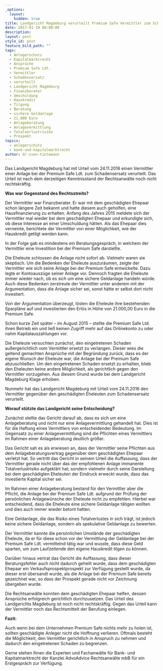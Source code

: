 ```yaml
---
_options:
  layout:
    hidden: true
title: Landgericht Magdeburg verurteilt Premium Safe Vermittler zum Schadensersatz
date: 2017-01-10 00:00:00
description:
layout: post
style_id: post
feature_bild_path: ""
tags:
  - Anlegerschutz
  - Kapitalmarktrecht
  - Ansprüche
  - Premium Safe Ldt.
  - Vermittler
  - Schadensersatz
  - verurteilt
  - Landgericht Magdeburg
  - Finanzberater
  - Umschuldung
  - Hauskredit
  - Tilgung
  - Beratung
  - sichere Geldanlage
  - 21.000 Euro
  - Anlageberatung
  - Anlagevermittlung
  - Totalverlustrisiko
  - Prospekt
topics:
  - anlegerschutz
  - bank-und-kapitalmarktrecht
author: dr-sven-tintemann
---
```



Das Landgericht Magdeburg hat mit Urteil vom 24.11.2016 einen Vermittler einer Anlage bei der Premium Safe Ldt. zum Schadensersatz verurteilt. Das Urteil ist nach dem derzeitigen Kenntnisstand der Rechtsanwälte noch nicht rechtskräftig.

**Was war Gegenstand des Rechtsstreits?**

Der Vermittler war Finanzberater. Er war mit dem geschädigten Ehepaar schon längere Zeit bekannt und hatte diesem auch geholfen, eine Hausfinanzierung zu erhalten. Anfang des Jahres 2015 meldete sich der Vermittler mal wieder bei dem geschädigten Ehepaar und erkundigte sich, ob diese Interesse an einer Umschuldung hätten. Als das Ehepaar dies verneinte, berichtete der Vermittler von einer Möglichkeit, wie der Hauskredit getilgt werden kann.

In der Folge gab es mindestens ein Beratungsgespräch, in welchem der Vermittler eine Investition bei der Premium Safe darstellte.

Die Eheleute schlossen die Anlage nicht sofort ab. Vielmehr waren sie skeptisch. Um die Bedenken der Eheleute auszuräumen, zeigte der Vermittler wie sich seine Anlage bei der Premium Safe entwickelte. Dazu legte er Kontoauszüge seiner Anlage vor. Dennoch fragten die Eheleute immer wieder nach, ob es sich um eine sichere Geldanlage handeln würde. Auch diese Bedenken zerstreute der Vermittler unter anderem mit der Argumentation, dass die Anlage sicher sei, sonst hätte er selbst dort nicht investiert.

Von der Argumentation überzeugt, lösten die Eheleute ihre bestehenden Sparpläne auf und investierten den Erlös in Höhe von 21.000,00 Euro in die Premium Safe.

Schon kurze Zeit später – im August 2015 – stellte die Premium Safe Ltd. ihren Betrieb ein und ließ keinen Zugriff mehr auf das Onlinekonto zu oder nahm Kapitalauszahlungen vor.

Die Eheleute versuchten zunächst, den eingetretenen Schaden außergerichtlich vom Vermittler ersetzt zu verlangen. Dieser wies die geltend gemachten Ansprüche mit der Begründung zurück, dass es der eigene Wunsch der Eheleute war, die Anlage bei der Premium Safe abzuschließen. Um den eingetretenen Schaden ersetzt zu erhalten, blieb den Eheleuten keine andere Möglichkeit, als gerichtlich gegen den Vermittler vorzugehen. Aus diesem Grund wurde bei dem Landgericht Magdeburg Klage erhoben.

Nunmehr hat das Landgericht Magdeburg mit Urteil vom 24.11.2016 den Vermittler gegenüber den geschädigten Eheleuten zum Schadensersatz verurteilt.

**Worauf stützte das Landgericht seine Entscheidung?**

Zunächst stellte das Gericht darauf ab, dass es sich um eine Anlageberatung und nicht nur eine Anlagevermittlung gehandelt hat. Dies ist für die Haftung eines Vermittlers von entscheidender Bedeutung. Im Gegensatz zu einer Anlagevermittlung sind die Pflichten eines Vermittlers im Rahmen einer Anlageberatung deutlich größer.

Das Gericht sah es als erwiesen an, dass der Vermittler seine Pflichten aus dem Anlageberatungsvertrag gegenüber dem geschädigten Ehepaar verletzt hat. So vertritt das Gericht in seinem Urteil die Auffassung, dass der Vermittler gerade nicht über das der empfohlenen Anlage immanente Totalverlustrisiko aufgeklärt hat; sondern vielmehr durch seine Darstellung bei dem geschädigten Eheleuten der Eindruck erweckt wurde, dass das investierte Kapital sicher sei.

Im Rahmen einer Anlageberatung bestand für den Vermittler aber die Pflicht, die Anlage bei der Premium Safe Ldt. aufgrund der Prüfung der persönlichen Anlagewünsche der Eheleute nicht zu empfehlen. Hierbei war entscheidend, dass die Eheleute eine sichere Geldanlage tätigen wollten und dies auch immer wieder betont hatten.

Eine Geldanlage, die das Risiko eines Totalverlustes in sich trägt, ist jedoch keine sichere Geldanlage, sondern als spekulative Geldanlage zu bewerten.

Der Vermittler kannte die persönlichen Umstände der geschädigten Eheleute, da er für diese schon vor der Vermittlung der Geldanlage bei der Premium Safe Ldt. vermittelnd tätig war und wusste, dass diese Geld sparten, um zum Laufzeitende den eigene Hauskredit tilgen zu können.

Darüber hinaus vertrat das Gericht die Auffassung, dass dieser Beratungsfehler auch nicht dadurch geheilt wurde, dass dem geschädigten Ehepaar ein Verkaufsprospektprospekt zur Verfügung gestellt wurde, da dieser erst übersandt wurde, als die Anlage bei der Premium Safe bereits gezeichnet war, so dass der Prospekt gerade nicht vor Zeichnung übergeben wurde.

Die Rechtsanwälte konnten dem geschädigten Ehepaar helfen, dessen Ansprüche erfolgreich gerichtlich durchzusetzen. Das Urteil des Landgerichts Magdeburg ist noch nicht rechtskräftig. Gegen das Urteil kann der Vermittler noch das Rechtsmittelt der Berufung einlegen.

**Fazit:**

Auch wenn bei dem Unternehmen Premium Safe nichts mehr zu holen ist, sollten geschädigte Anleger nicht die Hoffnung verlieren. Oftmals besteht die Möglichkeit, den Vermittler gerichtlich in Anspruch zu nehmen und dadurch den eingetretenen Schaden zu begrenzen.

Gerne stehen Ihnen die Experten und Fachanwälte für Bank- und Kapitalmarktrecht der Kanzlei AdvoAdvice Rechtsanwälte mbB für ein Erstgespräch zur Verfügung.